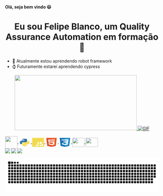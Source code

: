 #### Olá, seja bem vindo 😃
<h1 align="center">
Eu sou Felipe Blanco, um Quality Assurance Automation em formação 🐺
</h1>


-  🤖 Atualmente estou aprendendo robot framework
-  ⌚ Futuramente estarei aprendendo cypress


<div align="center">
  <a href="https://github.com/FeBlanco">
  <img width="400" height="180em" src="https://github-readme-stats.vercel.app/api/top-langs/?username=FeBlanco&layout=compact&langs_count=7&theme=gotham"/>
  <img alt="GIF" src="https://github.com/abhisheknaiidu/abhisheknaiidu/blob/master/code.gif?raw=true" width="300" height="180" />
</div>
 
  <div style="display: inline_block"><br>
  <img align="center"  height="40" width="40" src="https://upload.wikimedia.org/wikipedia/commons/e/e4/Robot-framework-logo.png">
  <img align="center"  height="30" width="40" src="https://raw.githubusercontent.com/devicons/devicon/master/icons/python/python-original.svg">
  <img align="center"  height="30" width="40" src="https://raw.githubusercontent.com/devicons/devicon/master/icons/javascript/javascript-plain.svg">
  <img align="center"  height="30" width="40" src="https://raw.githubusercontent.com/devicons/devicon/master/icons/html5/html5-original.svg">
  <img align="center"  height="30" width="40" src="https://raw.githubusercontent.com/devicons/devicon/master/icons/css3/css3-original.svg">
  <img align="center"  height="30" width="40" src="https://cdn.jsdelivr.net/gh/devicons/devicon/icons/cucumber/cucumber-plain.svg">
  <img align="center"  height="30" width="40" src="https://cdn.jsdelivr.net/gh/devicons/devicon/icons/git/git-original.svg">
</div>
<div> 
  <a href = "https://gitlab.com/FeBlanco"><img src="https://img.shields.io/badge/GitLab-330F63?style=for-the-badge&logo=gitlab&logoColor=white" target="_blank"></a>
  <a href = "mailto:feeh.blanco@gmail.com"><img src="https://img.shields.io/badge/-Gmail-%23333?style=for-the-badge&logo=gmail&logoColor=white" target="_blank"></a>
  <a href="https://www.linkedin.com/in/felipe-blanco-da-guarda-8a28861b4/" target="_blank"><img src="https://img.shields.io/badge/-LinkedIn-%230077B5?style=for-the-badge&logo=linkedin&logoColor=white" target="_blank"></a> 
  
  
 
  ![Snake animation](https://github.com/FeBlanco/FeBlanco/blob/output/github-contribution-grid-snake.svg)
 
</div>
